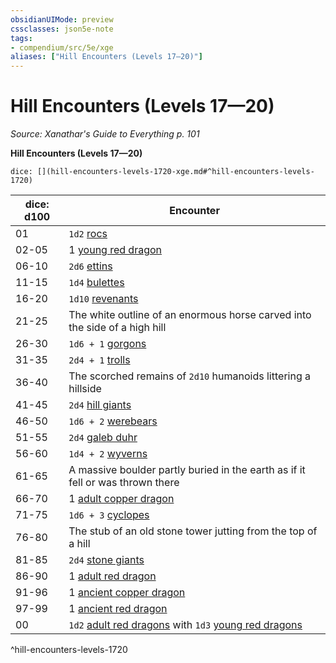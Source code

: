 ```yaml
---
obsidianUIMode: preview
cssclasses: json5e-note
tags:
- compendium/src/5e/xge
aliases: ["Hill Encounters (Levels 17—20)"]
---
```

# Hill Encounters (Levels 17—20)
*Source: Xanathar's Guide to Everything p. 101* 

**Hill Encounters (Levels 17—20)**

`dice: [](hill-encounters-levels-1720-xge.md#^hill-encounters-levels-1720)`

| dice: d100 | Encounter |
|------------|-----------|
| 01 | `1d2` [rocs](/Systems/5e/bestiary/monstrosity/roc.md) |
| 02-05 | 1 [young red dragon](/Systems/5e/bestiary/dragon/young-red-dragon.md) |
| 06-10 | `2d6` [ettins](/Systems/5e/bestiary/giant/ettin.md) |
| 11-15 | `1d4` [bulettes](/Systems/5e/bestiary/monstrosity/bulette.md) |
| 16-20 | `1d10` [revenants](/Systems/5e/bestiary/undead/revenant.md) |
| 21-25 | The white outline of an enormous horse carved into the side of a high hill |
| 26-30 | `1d6 + 1` [gorgons](/Systems/5e/bestiary/monstrosity/gorgon.md) |
| 31-35 | `2d4 + 1` [trolls](/Systems/5e/bestiary/giant/troll.md) |
| 36-40 | The scorched remains of `2d10` humanoids littering a hillside |
| 41-45 | `2d4` [hill giants](/Systems/5e/bestiary/giant/hill-giant.md) |
| 46-50 | `1d6 + 2` [werebears](/Systems/5e/bestiary/humanoid/werebear.md) |
| 51-55 | `2d4` [galeb duhr](/Systems/5e/bestiary/elemental/galeb-duhr.md) |
| 56-60 | `1d4 + 2` [wyverns](/Systems/5e/bestiary/dragon/wyvern.md) |
| 61-65 | A massive boulder partly buried in the earth as if it fell or was thrown there |
| 66-70 | 1 [adult copper dragon](/Systems/5e/bestiary/dragon/adult-copper-dragon.md) |
| 71-75 | `1d6 + 3` [cyclopes](/Systems/5e/bestiary/giant/cyclops.md) |
| 76-80 | The stub of an old stone tower jutting from the top of a hill |
| 81-85 | `2d4` [stone giants](/Systems/5e/bestiary/giant/stone-giant.md) |
| 86-90 | 1 [adult red dragon](/Systems/5e/bestiary/dragon/adult-red-dragon.md) |
| 91-96 | 1 [ancient copper dragon](/Systems/5e/bestiary/dragon/ancient-copper-dragon.md) |
| 97-99 | 1 [ancient red dragon](/Systems/5e/bestiary/dragon/ancient-red-dragon.md) |
| 00 | `1d2` [adult red dragons](/Systems/5e/bestiary/dragon/adult-red-dragon.md) with `1d3` [young red dragons](/Systems/5e/bestiary/dragon/young-red-dragon.md) |
^hill-encounters-levels-1720